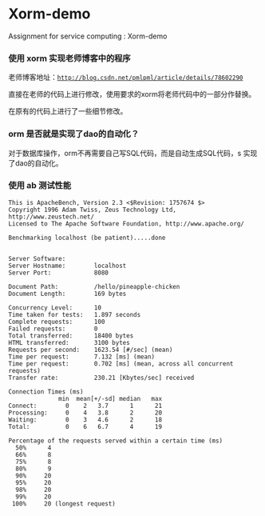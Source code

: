 # Xorm-demo
Assignment for service computing : Xorm-demo

### 使用 xorm 实现老师博客中的程序
老师博客地址：<code>http://blog.csdn.net/pmlpml/article/details/78602290</code>

直接在老师的代码上进行修改，使用要求的xorm将老师代码中的一部分作替换。

在原有的代码上进行了一些细节修改。

### orm 是否就是实现了dao的自动化？
对于数据库操作，orm不再需要自己写SQL代码，而是自动生成SQL代码，s 实现了dao的自动化。

### 使用 ab 测试性能
```shell
This is ApacheBench, Version 2.3 <$Revision: 1757674 $>
Copyright 1996 Adam Twiss, Zeus Technology Ltd, http://www.zeustech.net/
Licensed to The Apache Software Foundation, http://www.apache.org/

Benchmarking localhost (be patient).....done


Server Software:        
Server Hostname:        localhost
Server Port:            8080

Document Path:          /hello/pineapple-chicken
Document Length:        169 bytes

Concurrency Level:      10
Time taken for tests:   1.897 seconds
Complete requests:      100
Failed requests:        0
Total transferred:      18400 bytes
HTML transferred:       3100 bytes
Requests per second:    1623.54 [#/sec] (mean)
Time per request:       7.132 [ms] (mean)
Time per request:       0.702 [ms] (mean, across all concurrent requests)
Transfer rate:          230.21 [Kbytes/sec] received

Connection Times (ms)
              min  mean[+/-sd] median   max
Connect:        0    2   3.7      1      21
Processing:     0    4   3.8      2      20
Waiting:        0    3   4.6      2      18
Total:          0    6   6.7      4      19

Percentage of the requests served within a certain time (ms)
  50%      4
  66%      8
  75%      8
  80%      9
  90%     20
  95%     20
  98%     20
  99%     20
 100%     20 (longest request)
```
